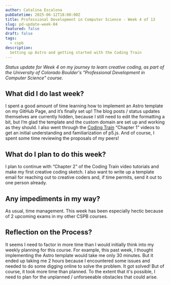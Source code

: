 ```yaml
---
author: Catalina Escalona
pubDatetime: 2025-06-12T18:00:00Z
title: Professional Development in Computer Science - Week 4 of 13
slug: pd-update-week-04
featured: false
draft: false
tags:
  - cspb
description:
  Setting up Astro and getting started with the Coding Train
---
```


<i>Status update for Week 4 on my journey to learn creative coding, as part of the University of Colorado Boulder's "Professional Development in Computer Science" course.</i>

## What did I do last week?

I spent a good amount of time learning how to implement an Astro template on my GitHub Page, and it’s finally set up! The blog posts / status updates themselves are currently hidden, because I still need to edit the formatting a bit, but I’m glad the template and the custom domain are set up and working as they should. I also went through the [Coding Train](https://thecodingtrain.com/tracks/code-programming-with-p5-js) “Chapter 1” videos to get an initial understanding and familiarization of p5.js. And of course, I spent some time reviewing the proposals of my peers!

## What do I plan to do this week?

I plan to continue with “Chapter 2” of the Coding Train video tutorials and make my first creative coding sketch. I also want to write up a template email for reaching out to creative coders and, if time permits, send it out to one person already.

## Any impediments in my way?

As usual, time management. This week has been especially hectic because of 2 upcoming exams in my other CSPB courses.

## Reflection on the Process?

It seems I need to factor in more time than I would initially think into my weekly planning for this course. For example, this past week, I thought implementing the Astro template would take me only 30 minutes. But it ended up taking me 2 hours because I encountered some issues and needed to do some digging online to solve the problem. It got solved! But of course, it took more time than planned. To the extent that it's possible, I need to plan for the unplanned / unforseeable obstacles that could arise.